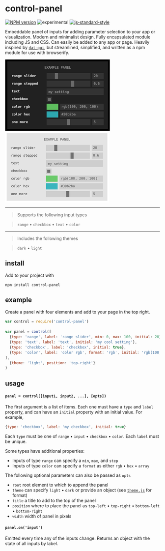 # control-panel

[![NPM version][npm-image]][npm-url]
![experimental][experimental-image]
[![js-standard-style][standard-image]][standard-url]


Embeddable panel of inputs for adding parameter selection to your app or visualization. Modern and minimalist design. Fully encapsulated module including JS and CSS. Can easily be added to any app or page. Heavily inspired by [`dat-gui`](https://github.com/dataarts/dat.gui), but streamlined, simplified, and written as a npm module for use with browserify.

![dark](images/dark.png)![light](images/light.png)

----------------

> Supports the following input types

> `range` • `checkbox` • `text` • `color`

----------------

> Includes the following themes

> `dark` • `light`


## install

Add to your project with

```
npm install control-panel
```

## example

Create a panel with four elements and add to your page in the top right.

```javascript
var control = require('control-panel')

var panel = control([
  {type: 'range', label: 'range slider', min: 0, max: 100, initial: 20},
  {type: 'text', label: 'text', initial: 'my cool setting'},
  {type: 'checkbox', label: 'checkbox', initial: true},
  {type: 'color', label: 'color rgb', format: 'rgb', initial: 'rgb(100,200,100)'}
], 
  {theme: 'light', position: 'top-right'}
)
```

## usage

#### `panel = control([input1, input2, ...], [opts])`

The first argument is a list of items. Each one must have a `type` and `label` property, and can have an `initial` property with an initial value. For example,

```javascript
{type: 'checkbox', label: 'my checkbox', initial: true}
```

Each `type` must be one of `range` • `input` • `checkbox` • `color`. Each `label` must be unique. 

Some types have additional properties:
- Inputs of type `range` can specify a `min`, `max`, and `step`
- Inputs of type `color` can specify a `format` as either `rgb` • `hex` • `array`

The following optional parameters can also be passed as `opts`
- `root` root element to which to append the panel
- `theme` can specify `light` • `dark` or provide an object (see [`theme.js`](theme.js) for format)
- `title` a title to add to the top of the panel
- `position` where to place the panel as `top-left` • `top-right` • `bottom-left` • `bottom-right` 
- `width` width of panel in pixels

#### `panel.on('input')`

Emitted every time any of the inputs change. Returns an object with the state of all inputs by label.

[npm-image]: https://img.shields.io/npm/v/control-panel.svg?style=flat-square
[npm-url]: https://npmjs.org/package/control-panel
[standard-image]: https://img.shields.io/badge/code%20style-standard-lightgray.svg?style=flat-square
[standard-url]: https://github.com/feross/standard
[experimental-image]: https://img.shields.io/badge/stability-experimental-orange.svg?style=flat-square